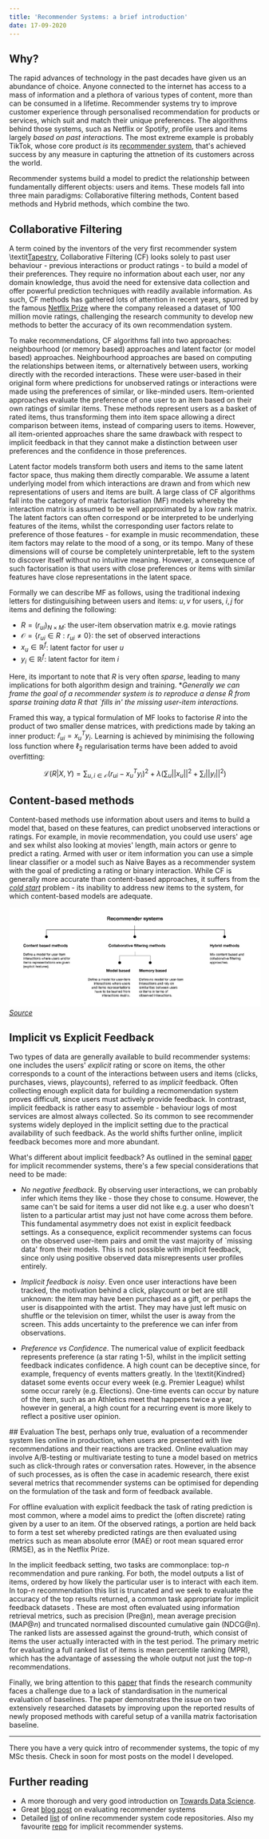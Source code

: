 ```yaml
---
title: 'Recommender Systems: a brief introduction'
date: 17-09-2020
---
```


## Why?
The rapid advances of technology in the past decades have given us an abundance of choice. Anyone connected to the internet has access to a mass of information and a plethora of various types of content, more than can be consumed in a lifetime. Recommender systems try to improve customer experience through personalised recommendation for products or services, which suit and match their unique preferences. The algorithms behind those systems, such as Netflix or Spotify, profile users and items largely *based on past interactions*. The most extreme example is probably TikTok, whose core product *is* its [recommender system](https://newsroom.tiktok.com/en-gb/how-tiktok-recommends-videos-for-you), that's achieved success by any measure in capturing the attnetion of its customers across the world.

Recommender systems build a model to predict the relationship between fundamentally different objects: users and items. These models fall into three main paradigms: Collaborative filtering methods, Content based methods and Hybrid methods, which combine the two.  

## Collaborative Filtering
A term coined by the inventors of the very first recommender system \textit[Tapestry](https://dl.acm.org/doi/10.1145/138859.138867), Collaborative Filtering (CF) looks solely to past user behaviour - previous interactions or product ratings - to build a model of their preferences. They require no information about each user, nor any domain knowledge, thus avoid the need for extensive data collection and offer powerful prediction techniques with readily available information. As such, CF methods has gathered lots of attention in recent years, spurred by the famous [Netflix Prize](https://en.wikipedia.org/wiki/Netflix_Prize#:~:text=The%20Netflix%20Prize%20was%20an,numbers%20assigned%20for%20the%20contest.) where the company released a dataset of 100 million movie ratings, challenging the research community to develop new methods to better the accuracy of its own recommendation system. 

To make recommendations, CF algorithms fall into two approaches: neighbourhood (or memory based) approaches and latent factor (or model based) approaches.  Neighbourhood approaches are based on computing the relationships between items, or alternatively between users, working directly with the recorded interactions. These were user-based in their original form where predictions for unobserved ratings or interactions were made using the preferences of similar, or like-minded users. Item-oriented approaches evaluate the preference of one user to an item based on their own ratings of similar items. These methods represent users as a basket of rated items, thus transforming them into item space allowing a direct comparison between items, instead of comparing users to items. However, all item-oriented approaches share the same drawback with respect to implicit feedback in that they cannot make a distinction between user preferences and the confidence in those preferences. 

Latent factor models transform both users and items to the same latent factor space, thus making them directly comparable. We assume a latent underlying model from which interactions are drawn and from which new representations of users and items are built. A large class of CF algorithms fall into the category of matrix factorisation (MF) models whereby the interaction matrix is assumed to be well approximated by a low rank matrix. The latent factors can often correspond or be interpreted to be underlying features of the items, whilst the corresponding user factors relate to preference of those features - for example in music recommendation, these item factors may relate to the mood of a song, or its tempo. Many of these dimensions will of course be completely uninterpretable, left to the system to discover itself without no intuitive meaning. However, a consequence of such factorisation is that users with close preferences or items with similar features have close representations in the latent space.

Formally we can describe MF as follows, using the traditional indexing letters for distinguisihing between users and items: $u, v$ for users, $i, j$ for items and defining the following:
- $R = (r_{ui})_{N\times M}$: the user-item observation matrix e.g. movie ratings
- $\mathcal{O} = \{r_{ui}\in R: r_{ui} \neq 0 \}$: the set of observed interactions
- $x_u \in \mathbb{R}^f$: latent factor for user $u$
- $y_i \in \mathbb{R}^f$: latent factor for item $i$

Here, its important to note that $R$ is very often *sparse*, leading to many implications for both algorithm design and training. **Generally we can frame the goal of a recommender system is to reproduce a dense $\tilde{R}$ from sparse training data $R$ that `fills in' the missing user-item interactions.*

Framed this way, a typical formulation of MF looks to factorise $R$ into the product of two smaller dense matrices, with predictions made by taking an inner product: $\hat{r}_{ui}=x_u^T y_i$. Learning is achieved by minimising the following loss function where $\ell_2$ regularisation terms have been added to avoid overfitting:

$$
\mathcal{L}(R|X,Y) = \sum_{u,i \in \mathcal{O}} (r_{ui}-x_u^Ty_i)^2 + \lambda\big( \sum_u ||x_u||^2 +  \sum_i ||y_i||^2\big)
$$


## Content-based methods
Content-based methods use information about users and items to build a model that, based on these features, can predict unobserved interactions or ratings. For example, in movie recommendation, you could use users' age and sex whilst also looking at movies' length, main actors or genre to predict a rating. Armed with user or item information you can use a simple linear classifier or a model such as Naive Bayes as a recommender system with the goal of predicting a rating or binary interaction. While CF is generally more accurate than content-based approaches, it suffers from the [*cold start*](https://en.wikipedia.org/wiki/Cold_start_(recommender_systems)) problem - its inability to address new items to the system, for which content-based models are adequate.

![](/images/intro_recsys/overview.png)
*[Source](https://towardsdatascience.com/introduction-to-recommender-systems-6c66cf15ada)*

## Implicit vs Explicit Feedback
Two types of data are generally available to build recommender systems: one includes the users' *explicit* rating or score on items, the other corresponds to a count of the interactions between users and items (clicks, purchases, views, playcounts), referred to as *implicit* feedback. Often collecting enough explicit data for building a recmomendation system proves difficult, since users must actively provide feedback. In contrast, implicit feedback is rather easy to assemble - behaviour logs of most services are almost always collected. So its common to see recommender systems widely deployed in the implicit setting due to the practical availability of such feedback. As the world shifts further online, implicit feedback becomes more and more abundant.

What's different about implicit feedback? As outlined in the seminal [paper](http://yifanhu.net/PUB/cf.pdf) for implicit recommender systems, there's a few special considerations that need to be made:
- *No negative feedback*. By observing user interactions, we can probably infer which items they like - those they chose to consume. However, the same can't be said for items a user did not like e.g. a user who doesn't listen to a particular artist may just not have come across them before. This fundamental asymmetry does not exist in explicit feedback settings. As a consequence, explicit recommender systems can focus on the observed user-item pairs and omit the vast majority of `missing data' from their models. This is not possible with implicit feedback, since only using positive observed data misrepresents user profiles entirely. 

- *Implicit feedback is noisy*. Even once user interactions have been tracked, the motivation behind a click, playcount or bet are still unknown: the item may have been purchased as a gift, or perhaps the user is disappointed with the artist. They may have just left music on shuffle or the television on timer, whilst the user is away from the screen. This adds uncertainty to the preference we can infer from observations. 

- *Preference vs Confidence*. The numerical value of explicit feedback represents preference (a star rating 1-5), whilst in the implicit setting feedback indicates confidence. A high count can be deceptive since, for example, frequency of events matters greatly. In the \textit{Kindred} dataset some events occur every week (e.g. Premier League) whilst some occur rarely (e.g. Elections). One-time events can occur by nature of the item, such as an Athletics meet that happens twice a year, however in general, a high count for a recurring event is more likely to reflect a positive user opinion.

## Evaluation
The best, perhaps only true, evaluation of a recommender system lies online in production, when users are presented with live recommendations and their reactions are tracked. Online evaluation may involve A/B-testing or multivariate testing to tune a model based on metrics such as click-through rates or conversation rates.  However, in the absence of such processes, as is often the case in academic research, there exist several metrics that recommender systems can be optimised for depending on the formulation of the task and form of feedback available. 

For offline evaluation with explicit feedback the task of rating prediction is most common, where a model aims to predict the (often discrete) rating given by a user to an item. Of the observed ratings, a portion are held back to form a test set whereby predicted ratings are then evaluated using metrics such as mean absolute error (MAE) or root mean squared error (RMSE), as in the Netflix Prize.

In the implicit feedback setting, two tasks are commonplace: top-$n$ recommendation and pure ranking. For both, the model outputs a list of items, ordered by how likely the particular user is to interact with each item. In top-$n$ recommendation this list is truncated and we seek to evaluate the accuracy of the top results returned, a common task appropriate for implicit feedback datasets . These are most often evaluated using information retrieval metrics, such as precision (Pre@$n$), mean average precision (MAP@$n$) and truncated normalised discounted cumulative gain (NDCG@$n$). The ranked lists are assessed against the ground-truth, which consist of items the user actually interacted with in the test period. The primary metric for evaluating a full ranked list of items is mean percentile ranking (MPR), which has the advantage of assessing the whole output not just the top-$n$ recommendations.

Finally, we bring attention to this [paper](https://arxiv.org/pdf/1905.01395.pdf) that finds the research community faces a challenge due to a lack of standardisation in the numerical evaluation of baselines. The paper demonstrates the issue on two extensively researched datasets by improving upon the reported results of newly proposed methods with careful setup of a vanilla matrix factorisation baseline.

____

There you have a very quick intro of recommender systems, the topic of my MSc thesis. Check in soon for most posts on the model I developed.

## Further reading

- A more thorough and very good introduction on [Towards Data Science](https://towardsdatascience.com/introduction-to-recommender-systems-6c66cf15ada).
- Great [blog post](http://fastml.com/evaluating-recommender-systems/) on evaluating recommender systems 
- Detailed [list](https://github.com/grahamjenson/list_of_recommender_systems) of online recommender system code repositories. Also my favourite [repo](https://github.com/benfred/implicit) for implicit recommender systems.

